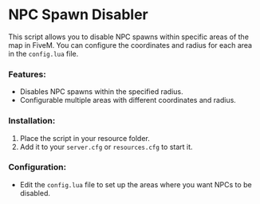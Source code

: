 # NPC Spawn Disabler

This script allows you to disable NPC spawns within specific areas of the map in FiveM. You can configure the coordinates and radius for each area in the `config.lua` file. 

### Features:
- Disables NPC spawns within the specified radius.
- Configurable multiple areas with different coordinates and radius.

### Installation:
1. Place the script in your resource folder.
2. Add it to your `server.cfg` or `resources.cfg` to start it.

### Configuration:
- Edit the `config.lua` file to set up the areas where you want NPCs to be disabled.
